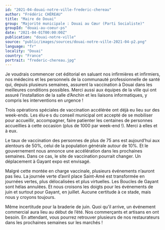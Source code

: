 ```yaml
---
id: "2021-04-douai-notre-ville-frederic-chereau"
author: "Frédéric CHÉREAU"
title: "Maire de Douai"
group: "Majorité municipale : Douai au Cœur (Parti Socialiste)"
groupId: "douai-au-coeur-ps"
date: "2021-04-01T00:00:00Z"
publication: "douai-notre-ville"
source: "public/images/sources/douai-notre-ville-2021-04-p2.png"
language: "fr"
locality: "Douai"
country: "France"
portrait: "frederic-chereau.jpg"
---
```


Je voudrais commencer cet éditorial en saluant nos infirmières et infirmiers, nos médecins et les personnels de la communauté professionnelle de santé qui, depuis plusieurs semaines, assurent la vaccination à Douai dans les meilleures conditions possibles. Merci aussi aux équipes de la ville qui ont assuré l’installation de la salle d’Anchin et les liaisons informatiques, y compris les interventions en urgence !

Trois opérations spéciales de vaccination accélérée ont déjà eu lieu sur des week-ends. Les élu·e·s  du conseil municipal ont accepté de se mobiliser pour accueillir, accompagner, faire patienter les centaines de personnes accueillies à cette occasion (plus de 1000 par week-end !). Merci à elles et à eux.

Le taux de vaccination des personnes de plus de 75 ans est aujourd’hui aux alentours de 50%, celui de la population générale autour de 10%. Et le gouvernement nous annonce une accélération dans les prochaines semaines. Dans ce cas, le site de vaccination pourrait changer. Un déplacement à Gayant expo est envisagé.

Malgré cette montée en charge vaccinale, plusieurs événements n’auront pas lieu. La journée verte d’avril place Saint-Amé est transformée en journées vertes, plus délocalisées et plus virtuelles. Les Boucles de Gayant sont hélas annulées. Et nous croisons les doigts pour les événements de juin et surtout pour Gayant, en juillet. Aucune certitude à ce stade, mais nous y croyons toujours.

Même incertitude pour la braderie de juin. Quoi qu’il arrive, un événement commercial aura lieu au début de l’été. Nos commerçants et artisans en ont besoin. En attendant, vous pourrez retrouver plusieurs de nos restaurateurs dans les prochaines semaines sur les marchés !
